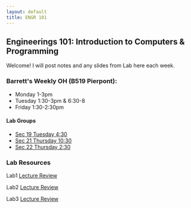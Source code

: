 ```yaml
---
layout: default
title: ENGR 101
---
```

## Engineerings 101: Introduction to Computers & Programming

Welcome! I will post notes and any slides from Lab here each week. 

### Barrett's Weekly OH (B519 Pierpont): 
- Monday 1-3pm 
- Tuesday 1:30-3pm & 6:30-8
- Friday 1:30-2:30pm

#### Lab Groups
- [Sec 19 Tuesday 4:30](/groups19.md)
- [Sec 21 Thursday 10:30](/groups21.md)
- [Sec 22 Thursday 2:30](/groups22.md)

### Lab Resources

Lab1 [Lecture Review]()

Lab2 [Lecture Review]()

Lab3 [Lecture Review]()